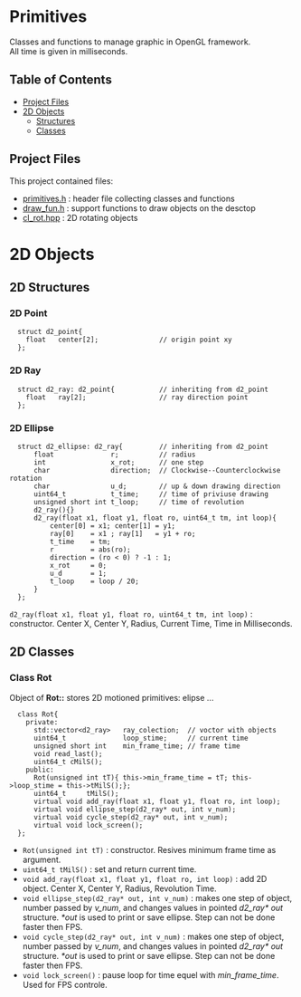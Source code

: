 # Primitives

Classes and functions to manage graphic in OpenGL framework.
<br>
All time is given in milliseconds.

## Table of Contents
* [Project Files](#project-files)
* [2D Objects](#2d-objects)
  - [Structures](#2d-structures)
  - [Classes](#2d-classes)

## Project Files
This project contained files:
* [primitives.h](primitives.h) : header file collecting classes and functions
* [draw_fun.h](draw_fun.h) : support functions to draw objects on the desctop
* [cl_rot.hpp](cl_rot.hpp) : 2D rotating objects


# 2D Objects
## 2D Structures
### 2D Point
```
  struct d2_point{
    float   center[2];               // origin point xy
  };
```
### 2D Ray
```
  struct d2_ray: d2_point{           // inheriting from d2_point
    float   ray[2];                  // ray direction point
  };
```
### 2D Ellipse
```
  struct d2_ellipse: d2_ray{         // inheriting from d2_point
      float              r;          // radius
      int                x_rot;      // one step 
      char               direction;  // Clockwise--Counterclockwise rotation
      char               u_d;        // up & down drawing direction
      uint64_t           t_time;     // time of priviuse drawing
      unsigned short int t_loop;     // time of revolution
      d2_ray(){}
      d2_ray(float x1, float y1, float ro, uint64_t tm, int loop){
          center[0] = x1; center[1] = y1;
          ray[0]    = x1 ; ray[1]   = y1 + ro;
          t_time    = tm;
          r         = abs(ro);
          direction = (ro < 0) ? -1 : 1;
          x_rot     = 0;
          u_d       = 1;
          t_loop    = loop / 20;
      }
  };
```
`d2_ray(float x1, float y1, float ro, uint64_t tm, int loop)` : constructor. Center X, Center Y, Radius, Current Time, Time in Milliseconds.

## 2D Classes
### Class Rot
Object of <b>Rot::</b> stores 2D motioned primitives: elipse ...
```
  class Rot{
    private:
      std::vector<d2_ray>   ray_colection;  // voctor with objects
      uint64_t              loop_stime;     // current time
      unsigned short int    min_frame_time; // frame time
      void read_last();
      uint64_t cMilS();
    public:
      Rot(unsigned int tT){ this->min_frame_time = tT; this->loop_stime = this->tMilS();};
      uint64_t     tMilS();
      virtual void add_ray(float x1, float y1, float ro, int loop);
      virtual void ellipse_step(d2_ray* out, int v_num);
      virtual void cycle_step(d2_ray* out, int v_num);
      virtual void lock_screen();
  };
```
* `Rot(unsigned int tT)` : constructor. Resives minimum frame time as argument.
* `uint64_t tMilS()` : set and return current time.
* `void add_ray(float x1, float y1, float ro, int loop)` : add 2D object. Center X, Center Y, Radius, Revolution Time.
* `void ellipse_step(d2_ray* out, int v_num)` : makes one step of object, number passed by <i>v_num</i>, and changes values in pointed <i>d2_ray* out</i> structure. <i>*out</i> is used to print or save ellipse. Step can not be done faster then FPS.
* `void cycle_step(d2_ray* out, int v_num)` : makes one step of object, number passed by <i>v_num</i>, and changes values in pointed <i>d2_ray* out</i> structure. <i>*out</i> is used to print or save ellipse. Step can not be done faster then FPS.
* `void lock_screen()` : pause loop for time equel with <i>min_frame_time</i>. Used for FPS controle.
